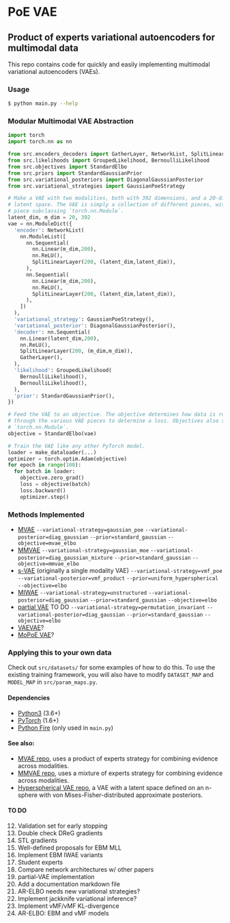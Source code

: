 # PoE VAE

## Product of experts variational autoencoders for multimodal data

This repo contains code for quickly and easily implementing multimodal
variational autoencoders (VAEs).


### Usage

```bash
$ python main.py --help
```


### Modular Multimodal VAE Abstraction

```python
import torch
import torch.nn as nn

from src.encoders_decoders import GatherLayer, NetworkList, SplitLinearLayer
from src.likelihoods import GroupedLikelihood, BernoulliLikelihood
from src.objectives import StandardElbo
from src.priors import StandardGaussianPrior
from src.variational_posteriors import DiagonalGaussianPosterior
from src.variational_strategies import GaussianPoeStrategy

# Make a VAE with two modalities, both with 392 dimensions, and a 20-dimensional
# latent space. The VAE is simply a collection of different pieces, with each
# piece subclassing `torch.nn.Module`.
latent_dim, m_dim = 20, 392
vae = nn.ModuleDict({
  'encoder': NetworkList(
    nn.ModuleList([
      nn.Sequential(
        nn.Linear(m_dim,200),
        nn.ReLU(),
        SplitLinearLayer(200, (latent_dim,latent_dim)),
      ),
      nn.Sequential(
        nn.Linear(m_dim,200),
        nn.ReLU(),
        SplitLinearLayer(200, (latent_dim,latent_dim)),
      ),
    ])
  ),
  'variational_strategy': GaussianPoeStrategy(),
  'variational_posterior': DiagonalGaussianPosterior(),
  'decoder': nn.Sequential(
    nn.Linear(latent_dim,200),
    nn.ReLU(),
    SplitLinearLayer(200, (m_dim,m_dim)),
    GatherLayer(),
  ),
  'likelihood': GroupedLikelihood(
    BernoulliLikelihood(),
    BernoulliLikelihood(),
  ),
  'prior': StandardGaussianPrior(),
})

# Feed the VAE to an objective. The objective determines how data is routed
# through the various VAE pieces to determine a loss. Objectives also subclass
# `torch.nn.Module`.
objective = StandardElbo(vae)

# Train the VAE like any other PyTorch model.
loader = make_dataloader(...)
optimizer = torch.optim.Adam(objective)
for epoch in range(100):
  for batch in loader:
    objective.zero_grad()
    loss = objective(batch)
    loss.backward()
    optimizer.step()

```

### Methods Implemented
* [MVAE](https://arxiv.org/abs/1802.05335)
   `--variational-strategy=gaussian_poe`
   `--variational-posterior=diag_gaussian`
   `--prior=standard_gaussian`
   `--objective=mvae_elbo`
* [MMVAE](https://arxiv.org/abs/1911.03393)
   `--variational-strategy=gaussian_moe`
   `--variational-posterior=diag_gaussian_mixture`
   `--prior=standard_gaussian`
   `--objective=mmvae_elbo`
* [s-VAE](https://arxiv.org/abs/1804.00891) (originally a single modality VAE)
   `--variational-strategy=vmf_poe`
   `--variational-posterior=vmf_product`
   `--prior=uniform_hyperspherical`
   `--objective=elbo`
* [MIWAE](https://arxiv.org/abs/1812.02633)
   `--variational-strategy=unstructured`
   `--variational-posterior=diag_gaussian`
   `--prior=standard_gaussian`
   `--objective=elbo`
* [partial VAE](https://arxiv.org/abs/1809.11142) TO DO
   `--variational-strategy=permutation_invariant`
   `--variational-posterior=diag_gaussian`
   `--prior=standard_gaussian`
   `--objective=elbo`
* [VAEVAE](https://arxiv.org/abs/1912.05075)?
* [MoPoE VAE](https://arxiv.org/abs/2105.02470)?


### Applying this to your own data
Check out `src/datasets/` for some examples of how to do this. To use the
existing training framework, you will also have to modify `DATASET_MAP` and
`MODEL_MAP` in `src/param_maps.py`.


#### Dependencies
* [Python3](https://www.python.org/) (3.6+)
* [PyTorch](https://pytorch.org) (1.6+)
* [Python Fire](https://github.com/google/python-fire) (only used in `main.py`)


#### See also:
* [MVAE repo](https://github.com/mhw32/multimodal-vae-public), uses a product of
  experts strategy for combining evidence across modalities.
* [MMVAE repo](https://github.com/iffsid/mmvae), uses a mixture of experts
  strategy for combining evidence across modalities.
* [Hyperspherical VAE repo](https://github.com/nicola-decao/s-vae-pytorch), a
  VAE with a latent space defined on an n-sphere with von
  Mises-Fisher-distributed approximate posteriors.

#### TO DO

12. Validation set for early stopping
15. Double check DReG gradients
16. STL gradients
18. Well-defined proposals for EBM MLL
19. Implement EBM IWAE variants
20. Student experts
21. Compare network architectures w/ other papers
22. partial-VAE implementation
25. Add a documentation markdown file
27. AR-ELBO needs new variational strategies?
28. Implement jackknife variational inference?
29. Implement vMF/vMF KL-divergence
30. AR-ELBO: EBM and vMF models
